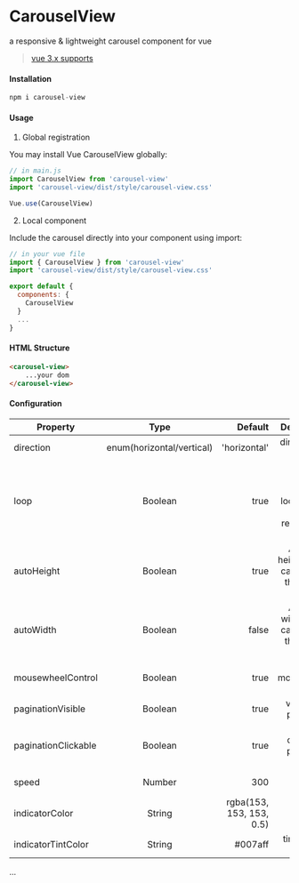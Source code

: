 # CarouselView

a responsive & lightweight carousel component for vue

> [vue 3.x supports](https://github.com/litt1e-p/carouselView/tree/next)

#### Installation

```js
npm i carousel-view
```

#### Usage

1. Global registration

You may install Vue CarouselView globally:

```js
// in main.js
import CarouselView from 'carousel-view'
import 'carousel-view/dist/style/carousel-view.css'

Vue.use(CarouselView)
```

2. Local component

Include the carousel directly into your component using import:

```js
// in your vue file
import { CarouselView } from 'carousel-view'
import 'carousel-view/dist/style/carousel-view.css'

export default {
  components: {
    CarouselView
  }
  ...
}
```

#### HTML Structure

```html
<carousel-view>
    ...your dom
</carousel-view>
```

#### Configuration

| Property | Type | Default | Description |
| ---------- |:----------:| ----------:| ----------:|
| direction  | enum(horizontal/vertical) | 'horizontal' | direction for carousel |
| loop | Boolean | true | Flag to make the carousel loop around when it reaches the end |
| autoHeight | Boolean | true | Adjust the height of the carousel for the current slide. |
| autoWidth | Boolean | false | Adjust the width of the carousel for the current slide. |
| mousewheelControl | Boolean | true | enable mousewheel control |
| paginationVisible | Boolean | true | visibility of pagination |
| paginationClickable | Boolean | true | carousel control via pagination click |
| speed | Number | 300 | animation speed |
| indicatorColor | String | rgba(153, 153, 153, 0.5) | color of indicator |
| indicatorTintColor | String | #007aff | tint color of indicator |
...

<!-- #### Screenshots -->

<!-- ![](./screenshots/img@2x.png) -->